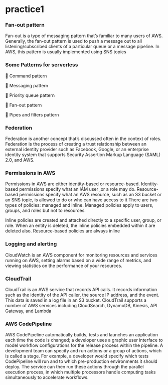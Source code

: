 # practice1

### Fan-out pattern

Fan-out is a type of messaging pattern that’s familiar to many users of AWS. Generally,
the fan-out pattern is used to push a message out to all listening/subscribed clients of
a particular queue or a message pipeline. In AWS, this pattern is usually implemented
using SNS topics 


### Some Patterns for serverless
 Command pattern

 Messaging pattern

 Priority queue pattern

 Fan-out pattern

 Pipes and filters pattern

### Federation

Federation is another concept that’s discussed often in the context of roles. Federation 
is the process of creating a trust relationship between an external identity provider  such  as  Facebook,  Google,  or  an  enterprise  identity  system  that  supports
Security Assertion Markup Language (SAML) 2.0, and AWS.

### Permissions in AWS

Permissions in AWS are either identity-based or resource-based. Identity-based permissions specify what an IAM user ,or a role may do. Resource-based permissions specify
what an AWS resource, such as an S3 bucket or an SNS topic, is allowed to do or who
can have access to it
There are two types of policies: managed and inline. Managed policies apply to
users, groups, and roles but not to resources.

Inline policies are created and attached directly to a specific user, group, or role.
When an entity is deleted, the inline policies embedded within it are deleted also.
Resource-based policies are always inline

### Logging and alerting

CloudWatch is an AWS component for monitoring resources and services running on
AWS, setting alarms based on a wide range of metrics, and viewing statistics on the performance of your resources. 

### CloudTrail
CloudTrail is an AWS service that records API calls. It records information such as
the identity of the API caller, the source IP address, and the event. This data is saved in
a log file in an S3 bucket.  CloudTrail supports a number of
AWS services including CloudSearch, DynamoDB, Kinesis, API Gateway, and Lambda

### AWS CodePipeline
AWS CodePipeline automatically builds, tests and launches an application each time the code is changed; a developer uses a graphic user interface to model workflow configurations for the release process within the pipeline. A development team can specify and run actions or a group of actions, which is called a stage. For example, a developer would specify which tests CodePipeline will run and to which pre-production environments it should deploy. The service can then run these actions through the parallel execution process, in which multiple processors handle computing tasks simultaneously to accelerate workflows.

